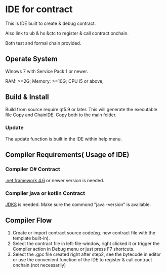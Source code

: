 # IDE for contract

This is IDE built to create & debug contract.

Also link to ub & hx &ctc to register & call contract onchain.

Both test and formal chain provided.

## Operate System

Winows 7 with Service Pack 1 or newer.

RAM: >=2G; Memory: >=10G; CPU i5 or above;


## Build & Install

Build from source require qt5.9 or later.
This will generate the executable file Copy and ChainIDE. Copy both to the main folder.

### Update

The update function is built in the IDE within help menu.



## Compiler Requirements( Usage of IDE)

### Compiler C# Contract

[.net framework 4.6](https://www.microsoft.com/en-us/download/details.aspx?id=48130) or newer version is needed.

### Compiler java or kotlin Contract

[JDK8](https://docs.oracle.com/javase/8/docs/technotes/guides/install/install_overview.html)  is needed.
Make sure the commond "java -version" is available.

## Compiler Flow

1) Create or import contract source code(eg. new contract file with the template built-in).
2) Select the contract file in left-file-window, right clicked it or trigger the Compiler action in Debug menu or just press F7 shortcuts.
3) Select the .gpc file created right after step2, see the bytecode in editor or use the convenient function of the IDE to register & call contract onchain.(not necessarily)

